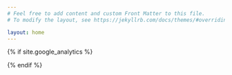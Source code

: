 ```yaml
---
# Feel free to add content and custom Front Matter to this file.
# To modify the layout, see https://jekyllrb.com/docs/themes/#overriding-theme-defaults

layout: home
---
```

{% if site.google_analytics %}
<!-- Google Analytics -->
<!-- Google tag (gtag.js) -->
<script async src="https://www.googletagmanager.com/gtag/js?id=G-CYLXEG1TV2"></script>
<script>
  window.dataLayer = window.dataLayer || [];
  function gtag(){dataLayer.push(arguments);}
  gtag('js', new Date());

  gtag('config', 'G-CYLXEG1TV2');
</script>
{% endif %}
